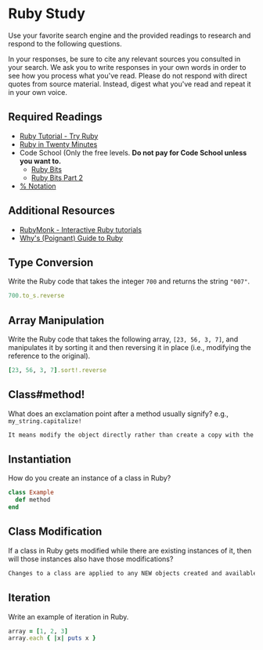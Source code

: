 # Ruby Study

Use your favorite search engine and the provided readings to research and
respond to the following questions.

In your responses, be sure to cite any relevant sources you consulted in your
search. We ask you to write responses in your own words in order to see how you
process what you've read. Please do not respond with direct quotes from source
material. Instead, digest what you've read and repeat it in your own voice.

## Required Readings

-   [Ruby Tutorial - Try Ruby](http://tryruby.org/)
-   [Ruby in Twenty Minutes](https://www.ruby-lang.org/en/documentation/quickstart/)
-   Code School (Only the free levels. **Do not pay for Code School unless you want to.**
    -   [Ruby Bits](https://www.codeschool.com/courses/ruby-bits)
    -   [Ruby Bits Part 2](https://www.codeschool.com/courses/ruby-bits-part-2)
-   [% Notation](https://en.wikibooks.org/wiki/Ruby_Programming/Syntax/Literals#The_.25_Notation)

## Additional Resources

-   [RubyMonk - Interactive Ruby tutorials](https://rubymonk.com/)
-   [Why's (Poignant) Guide to Ruby](http://poignant.guide/)

## Type Conversion

Write the Ruby code that takes the integer `700` and returns the string `"007"`.

```ruby
700.to_s.reverse
```

## Array Manipulation

Write the Ruby code that takes the following array, `[23, 56, 3, 7]`, and
manipulates it by sorting it and then reversing it in place (i.e., modifying the
reference to the original).

```ruby
[23, 56, 3, 7].sort!.reverse
```

## Class#method!

What does an exclamation point after a method usually signify?  e.g.,
`my_string.capitalize!`

```md
It means modify the object directly rather than create a copy with the transformation applied.
```

## Instantiation
How do you create an instance of a class in Ruby?

```ruby
class Example
  def method
end
```

## Class Modification

If a class in Ruby gets modified while there are existing instances of it, then
will those instances also have those modifications?

```md
Changes to a class are applied to any NEW objects created and available to existing objects of that class.
```

## Iteration

Write an example of iteration in Ruby.

```ruby
array = [1, 2, 3]
array.each { |x| puts x }
```
